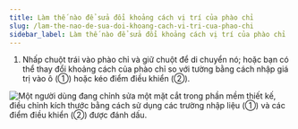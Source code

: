 ```yaml
---
title: Làm thế nào để sửa đổi khoảng cách vị trí của phào chỉ
slug: /lam-the-nao-de-sua-doi-khoang-cach-vi-tri-cua-phao-chi
sidebar_label: Làm thế nào để sửa đổi khoảng cách vị trí của phào chỉ
---
```


1. Nhấp chuột trái vào phào chỉ và giữ chuột để di chuyển nó; hoặc bạn có thể thay đổi khoảng cách của phào chỉ so với tường bằng cách nhập giá trị vào ô (①) hoặc kéo điểm điều khiển (②).

![Một người dùng đang chỉnh sửa một mặt cắt trong phần mềm thiết kế, điều chỉnh kích thước bằng cách sử dụng các trường nhập liệu (①) và các điểm điều khiển (②) được đánh dấu.](https://storage.googleapis.com/jegavn_kb/images/434e76be-cfe7-4dcc-92a9-0bfe37763cf2.png)